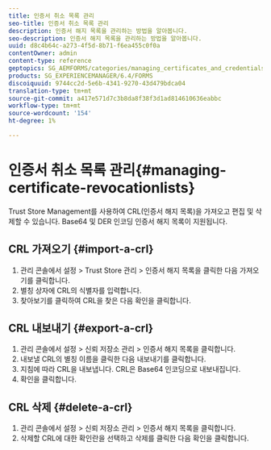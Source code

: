 ```yaml
---
title: 인증서 취소 목록 관리
seo-title: 인증서 취소 목록 관리
description: 인증서 해지 목록을 관리하는 방법을 알아봅니다.
seo-description: 인증서 해지 목록을 관리하는 방법을 알아봅니다.
uuid: d8c4b64c-a273-4f5d-8b71-f6ea455c0f0a
contentOwner: admin
content-type: reference
geptopics: SG_AEMFORMS/categories/managing_certificates_and_credentials
products: SG_EXPERIENCEMANAGER/6.4/FORMS
discoiquuid: 9744cc2d-5e6b-4341-9270-43d479bdca04
translation-type: tm+mt
source-git-commit: a417e571d7c3b8da8f38f3d1ad814610636eabbc
workflow-type: tm+mt
source-wordcount: '154'
ht-degree: 1%

---
```



# 인증서 취소 목록 관리{#managing-certificate-revocationlists}

Trust Store Management를 사용하여 CRL(인증서 해지 목록)을 가져오고 편집 및 삭제할 수 있습니다. Base64 및 DER 인코딩 인증서 해지 목록이 지원됩니다.

## CRL 가져오기 {#import-a-crl}

1. 관리 콘솔에서 설정 > Trust Store 관리 > 인증서 해지 목록을 클릭한 다음 가져오기를 클릭합니다.
1. 별칭 상자에 CRL의 식별자를 입력합니다.
1. 찾아보기를 클릭하여 CRL을 찾은 다음 확인을 클릭합니다.

## CRL 내보내기 {#export-a-crl}

1. 관리 콘솔에서 설정 > 신뢰 저장소 관리 > 인증서 해지 목록을 클릭합니다.
1. 내보낼 CRL의 별칭 이름을 클릭한 다음 내보내기를 클릭합니다.
1. 지침에 따라 CRL을 내보냅니다. CRL은 Base64 인코딩으로 내보내집니다.
1. 확인을 클릭합니다.

## CRL 삭제 {#delete-a-crl}

1. 관리 콘솔에서 설정 > 신뢰 저장소 관리 > 인증서 해지 목록을 클릭합니다.
1. 삭제할 CRL에 대한 확인란을 선택하고 삭제를 클릭한 다음 확인을 클릭합니다.

